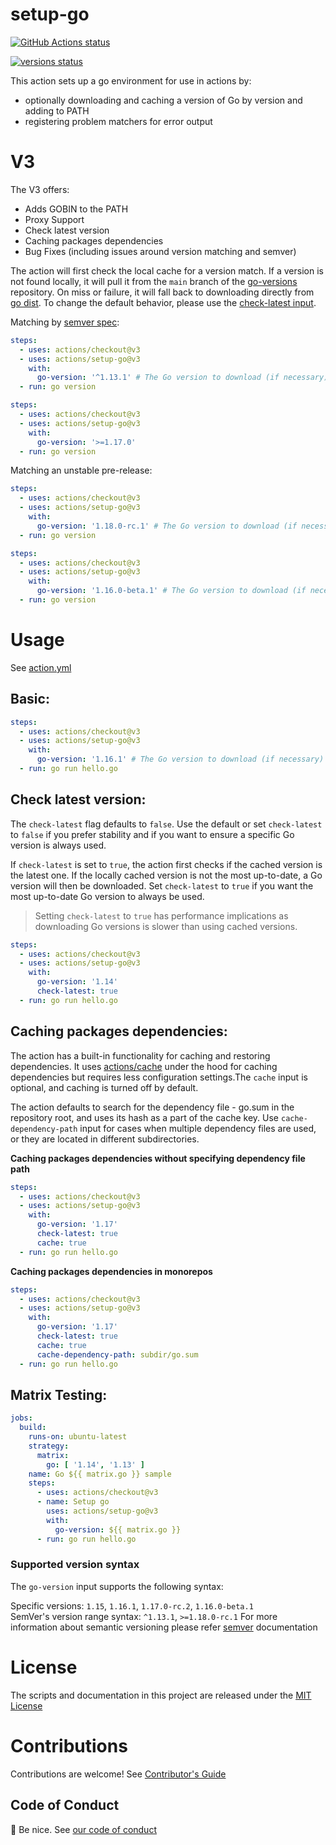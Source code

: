 # setup-go

<p align="left">
  <a href="https://github.com/actions/setup-go/actions"><img alt="GitHub Actions status" src="https://github.com/actions/setup-go/workflows/build-test/badge.svg"></a>

  <a href="https://github.com/actions/setup-go/actions"><img alt="versions status" src="https://github.com/actions/setup-go/workflows/go-versions/badge.svg"></a>  
</p>

This action sets up a go environment for use in actions by:

- optionally downloading and caching a version of Go by version and adding to PATH
- registering problem matchers for error output

# V3

The V3 offers:
- Adds GOBIN to the PATH
- Proxy Support
- Check latest version
- Caching packages dependencies
- Bug Fixes (including issues around version matching and semver)

The action will first check the local cache for a version match. If a version is not found locally, it will pull it from the `main` branch of the [go-versions](https://github.com/actions/go-versions/blob/main/versions-manifest.json) repository. On miss or failure, it will fall back to downloading directly from [go dist](https://storage.googleapis.com/golang). To change the default behavior, please use the [check-latest input](#check-latest-version).

Matching by [semver spec](https://github.com/npm/node-semver):
```yaml
steps:
  - uses: actions/checkout@v3
  - uses: actions/setup-go@v3
    with:
      go-version: '^1.13.1' # The Go version to download (if necessary) and use.
  - run: go version
```

```yaml
steps:
  - uses: actions/checkout@v3
  - uses: actions/setup-go@v3
    with:
      go-version: '>=1.17.0'
  - run: go version
```

Matching an unstable pre-release:
```yaml
steps:
  - uses: actions/checkout@v3
  - uses: actions/setup-go@v3
    with:
      go-version: '1.18.0-rc.1' # The Go version to download (if necessary) and use.
  - run: go version
```

```yaml
steps:
  - uses: actions/checkout@v3
  - uses: actions/setup-go@v3
    with:
      go-version: '1.16.0-beta.1' # The Go version to download (if necessary) and use.
  - run: go version
```

# Usage

See [action.yml](action.yml)

## Basic:
```yaml
steps:
  - uses: actions/checkout@v3
  - uses: actions/setup-go@v3
    with:
      go-version: '1.16.1' # The Go version to download (if necessary) and use.
  - run: go run hello.go
```


## Check latest version:  

The `check-latest` flag defaults to `false`. Use the default or set `check-latest` to `false` if you prefer stability and if you want to ensure a specific Go version is always used.

If `check-latest` is set to `true`, the action first checks if the cached version is the latest one. If the locally cached version is not the most up-to-date, a Go version will then be downloaded. Set `check-latest` to `true` if you want the most up-to-date Go version to always be used.

> Setting `check-latest` to `true` has performance implications as downloading Go versions is slower than using cached versions.

```yaml
steps:
  - uses: actions/checkout@v3
  - uses: actions/setup-go@v3
    with:
      go-version: '1.14'
      check-latest: true
  - run: go run hello.go
```

## Caching packages dependencies:

The action has a built-in functionality for caching and restoring dependencies. It uses [actions/cache](https://github.com/actions/cache) under the hood for caching dependencies but requires less configuration settings.The `cache` input is optional, and caching is turned off by default.

The action defaults to search for the dependency file - go.sum in the repository root, and uses its hash as a part of the cache key. Use `cache-dependency-path` input for cases when multiple dependency files are used, or they are located in different subdirectories.

**Caching packages dependencies without specifying dependency file path**
```yaml
steps:
  - uses: actions/checkout@v3
  - uses: actions/setup-go@v3
    with:
      go-version: '1.17'
      check-latest: true
      cache: true
  - run: go run hello.go
```

**Caching packages dependencies in monorepos**
```yaml
steps:
  - uses: actions/checkout@v3
  - uses: actions/setup-go@v3
    with:
      go-version: '1.17'
      check-latest: true
      cache: true
      cache-dependency-path: subdir/go.sum
  - run: go run hello.go
```

## Matrix Testing:
```yaml
jobs:
  build:
    runs-on: ubuntu-latest
    strategy:
      matrix:
        go: [ '1.14', '1.13' ]
    name: Go ${{ matrix.go }} sample
    steps:
      - uses: actions/checkout@v3
      - name: Setup go
        uses: actions/setup-go@v3
        with:
          go-version: ${{ matrix.go }}
      - run: go run hello.go
```

### Supported version syntax
The `go-version` input supports the following syntax:

Specific versions: `1.15`, `1.16.1`, `1.17.0-rc.2`, `1.16.0-beta.1`  
SemVer's version range syntax: `^1.13.1`, `>=1.18.0-rc.1`
For more information about semantic versioning please refer [semver](https://github.com/npm/node-semver) documentation

# License

The scripts and documentation in this project are released under the [MIT License](LICENSE)

# Contributions

Contributions are welcome!  See [Contributor's Guide](docs/contributors.md)

## Code of Conduct

:wave: Be nice.  See [our code of conduct](CONDUCT)
